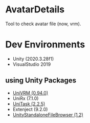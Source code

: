 # AvatarDetails
Tool to check avatar file (now, vrm).

# Dev Environments
- Unity (2020.3.28f1) 
- VisualStudio 2019

## using Unity Packages
- [UniVRM (0.94.0)](https://github.com/vrm-c/UniVRM/releases/tag/v0.94.0)
- UniRx (7.1.0)
- [UniTask (2.2.5)](https://github.com/Cysharp/UniTask/releases/tag/2.2.5)
- Extenject (9.2.0)
- [UnityStandaloneFileBrowser (1.2)](https://github.com/gkngkc/UnityStandaloneFileBrowser/releases/tag/1.2)